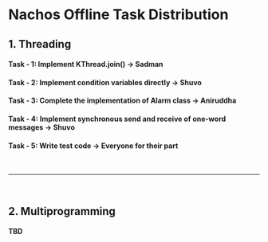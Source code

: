 # Nachos Offline Task Distribution


## 1. Threading

#### Task - 1: Implement KThread.join() -> Sadman

#### Task - 2: Implement condition variables directly -> Shuvo

#### Task - 3: Complete the implementation of Alarm class -> Aniruddha

#### Task - 4: Implement synchronous send and receive of one-word messages -> Shuvo

#### Task - 5: Write test code -> Everyone for their part

<br>

<hr>

<br>


## 2. Multiprogramming

#### TBD

